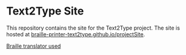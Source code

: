# Text2Type Site

This repository contains the site for the Text2Type project. The site is hosted 
at [braille-printer-text2type.github.io/projectSite](https://braille-printer-text2touch.github.io/projectSite).

[Braille translator used](https://www.branah.com/braille-translator#google_vignette)

